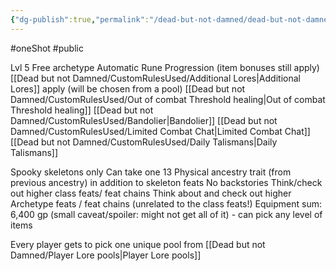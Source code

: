 ```yaml
---
{"dg-publish":true,"permalink":"/dead-but-not-damned/dead-but-not-damned-player-rules/","tags":["gardenEntry"]}
---
```


#oneShot #public 


Lvl 5
Free archetype
Automatic Rune Progression (item bonuses still apply)
[[Dead but not Damned/CustomRulesUsed/Additional Lores\|Additional Lores]] apply (will be chosen from a pool)
[[Dead but not Damned/CustomRulesUsed/Out of combat Threshold healing\|Out of combat Threshold healing]]
[[Dead but not Damned/CustomRulesUsed/Bandolier\|Bandolier]]
[[Dead but not Damned/CustomRulesUsed/Limited Combat Chat\|Limited Combat Chat]]
[[Dead but not Damned/CustomRulesUsed/Daily Talismans\|Daily Talismans]]

Spooky skeletons only
Can take one 13 Physical ancestry trait (from previous ancestry) in addition to skeleton feats
No backstories
Think/check out higher class feats/ feat chains
Think about and check out higher Archetype feats / feat chains (unrelated to the class feats!)
Equipment sum: 6,400 gp (small caveat/spoiler: might not get all of it) - can pick any level of items

Every player gets to pick one unique pool from [[Dead but not Damned/Player Lore pools\|Player Lore pools]]